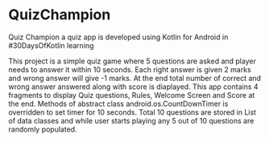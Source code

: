# QuizChampion
Quiz Champion a quiz app is developed using Kotlin for Android in #30DaysOfKotlin learning

This project is a simple quiz game where 5 questions are asked and player needs to answer it within 10 seconds. Each right answer is given 2 marks and wrong answer will give -1 marks. At the end total number of correct and wrong answer answered along with score is diaplayed. This app contains 4 fragments to display Quiz questions, Rules, Welcome Screen and Score at the end. Methods of abstract class android.os.CountDownTimer is overridden to set timer for 10 seconds. Total 10 questions are stored in List of data classes and while user starts playing any 5 out of 10 questions are randomly populated.
